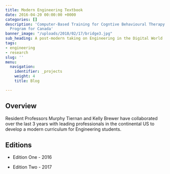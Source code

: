 ```yaml
---
title: Modern Engineering Textbook
date: 2016-04-20 00:00:00 +0000
categories: []
description: 'Computer-Based Training for Cogntive Behavioural Therapy: An Addictions
  Program for Canada'
banner_image: "/uploads/2018/02/17/bridge3.jpg"
sub_heading: A post-modern taking on Engineering in the Digital World
tags:
- engineering
- research
slug: ''
menu:
  navigation:
    identifier: _projects
    weight: 4
    title: Blog

---
```

## Overview

Resident Professors Murphy Tiernan and Kelly Brewer have collaborated over the last 3 years with leading professionals in the continental US to develop a modern curriculum for Engineering students.

## Editions

* Edition One - 2016

* Edition Two - 2017